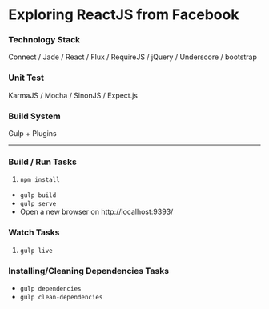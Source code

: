 # Exploring ReactJS from Facebook

### Technology Stack
Connect / Jade / React / Flux / RequireJS / jQuery / Underscore / bootstrap

### Unit Test
KarmaJS / Mocha / SinonJS / Expect.js

### Build System
Gulp + Plugins

---

### Build / Run Tasks

1. ```npm install```
* ```gulp build```
* ```gulp serve```
* Open a new browser on http://localhost:9393/

### Watch Tasks

1. ```gulp live```

### Installing/Cleaning Dependencies Tasks

* ```gulp dependencies```
* ```gulp clean-dependencies```
